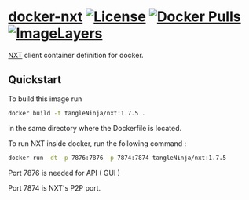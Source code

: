 [docker-nxt](https://registry.hub.docker.com/u/damoun/nxt/) [![License](http://img.shields.io/badge/license-MIT-blue.svg?style=flat)](/LICENSE) [![Docker Pulls](https://img.shields.io/docker/pulls/damoun/nxt.svg)](https://registry.hub.docker.com/u/damoun/nxt/) [![ImageLayers](https://badge.imagelayers.io/damoun/nxt:latest.svg)](https://imagelayers.io/?images=damoun/nxt:latest)
====================

[NXT](http://nxt.org/) client container definition for docker.

## Quickstart

To build this image run

```sh
docker build -t tangleNinja/nxt:1.7.5 .
```

in the same directory where the Dockerfile is located.


To run NXT inside docker, run the following command :

```sh
docker run -dt -p 7876:7876 -p 7874:7874 tangleNinja/nxt:1.7.5
```

Port 7876 is needed for API ( GUI )

Port 7874 is NXT's P2P port.

